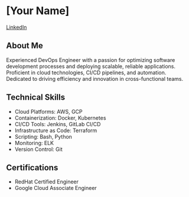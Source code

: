 # [Your Name]
[LinkedIn](https://www.linkedin.com/in/anmol-jain/)

## About Me
Experienced DevOps Engineer with a passion for optimizing software development processes and deploying scalable, reliable applications. Proficient in cloud technologies, CI/CD pipelines, and automation. Dedicated to driving efficiency and innovation in cross-functional teams.

## Technical Skills
- Cloud Platforms: AWS, GCP
- Containerization: Docker, Kubernetes
- CI/CD Tools: Jenkins, GitLab CI/CD
- Infrastructure as Code: Terraform
- Scripting: Bash, Python
- Monitoring: ELK
- Version Control: Git

## Certifications
- RedHat Certified Engineer
- Google Cloud Associate Engineer

<!---
anmoljain20/anmoljain20 is a ✨ special ✨ repository because its `README.md` (this file) appears on your GitHub profile.
You can click the Preview link to take a look at your changes.
--->
